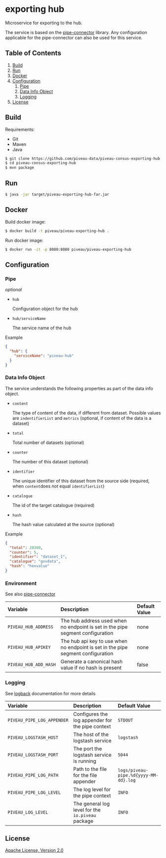 # exporting hub
Microservice for exporting to the hub.

The service is based on the [pipe-connector](https://github.com/piveau-data/piveau-pipe-connector) library. Any configuration applicable for the pipe-connector can also be used for this service.

## Table of Contents
1. [Build](#build)
1. [Run](#run)
1. [Docker](#docker)
1. [Configuration](#configuration)
    1. [Pipe](#pipe)
    1. [Data Info Object](#data-info-object)
    1. [Logging](logging)
1. [License](#license)

## Build
Requirements:
 * Git
 * Maven
 * Java

```bash
$ git clone https://github.com/piveau-data/piveau-consus-exporting-hub.git
$ cd piveau-consus-exporting-hub
$ mvn package
```

## Run

```bash
$ java -jar target/piveau-exporting-hub-far.jar
```

## Docker

Build docker image:

```bash
$ docker build -t piveau/piveau-exporting-hub .
```

Run docker image:

```bash
$ docker run -it -p 8080:8080 piveau/piveau-exporting-hub
```

## Configuration

### Pipe

_optional_

* `hub`

    Configuration object for the hub
    
* `hub/serviceName`

    The service name of the hub

Example
```json
{
  "hub": {
    "serviceName": "piveau-hub"
  }
}
```

### Data Info Object
The service understands the following properties as part of the data info object.
* `content` 

    The type of content of the data, if different from dataset. Possible values are `indentifierList` and `metrics` (optional, if content of the data is a dataset)
    
    
* `total`
 
    Total number of datasets (optional)

* `counter` 

    The number of this dataset (optional)

* `identifier` 

    The unique identifier of this dataset from the source side (required, when `content`does _not_ equal `identifierList`)

* `catalogue`

    The id of the target catalogue (required)
    
* `hash` 

    The hash value calculated at the source (optional)

Example
```json
{
  "total": 20300,
  "counter": 5,
  "identifier": "dataset_1",
  "catalogue": "govdata",
  "hash": "hexvalue"
}
```

### Environment
See also [pipe-connector](https://github.com/piveau-data/piveau-pipe-connector)

| Variable| Description | Default Value |
| :--- | :--- | :--- |
| `PIVEAU_HUB_ADDRESS` | The hub address used when no endpoint is set in the pipe segment configuration | none |
| `PIVEAU_HUB_APIKEY` | The hub api key to use when no endpoint is set in the pipe segment configuration | none |
| `PIVEAU_HUB_ADD_HASH` | Generate a canonical hash value if no hash is present | false |

### Logging
See [logback](https://logback.qos.ch/documentation.html) documentation for more details

| Variable| Description | Default Value |
| :--- | :--- | :--- |
| `PIVEAU_PIPE_LOG_APPENDER` | Configures the log appender for the pipe context | `STDOUT` |
| `PIVEAU_LOGSTASH_HOST`            | The host of the logstash service | `logstash` |
| `PIVEAU_LOGSTASH_PORT`            | The port the logstash service is running | `5044` |
| `PIVEAU_PIPE_LOG_PATH`     | Path to the file for the file appender | `logs/piveau-pipe.%d{yyyy-MM-dd}.log` |
| `PIVEAU_PIPE_LOG_LEVEL`    | The log level for the pipe context | `INFO` |
| `PIVEAU_LOG_LEVEL`    | The general log level for the `io.piveau` package | `INFO` |

## License

[Apache License, Version 2.0](LICENSE.md)
